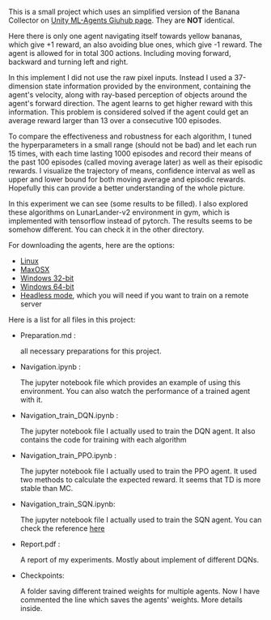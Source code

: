This is a small project which uses an simplified version of the Banana Collector on [Unity ML-Agents Giuhub page](https://github.com/Unity-Technologies/ml-agents/blob/master/docs/Learning-Environment-Examples.md#banana-collector). They are **NOT** identical.

Here there is only one agent navigating itself towards yellow bananas, which give +1 reward, an also avoiding blue ones, which give -1 reward. The agent is allowed for in total 300 actions. Including moving forward, backward and turning left and right.

In this implement I did not use the raw pixel inputs. Instead I used a 37-dimension state information provided by the environment, containing the agent's velocity, along with ray-based perception of objects around the agent's forward direction. The agent learns to get higher reward with this information. This problem is considered solved if the agent could get an average reward larger than 13 over a consecutive 100 episodes.

To compare the effectiveness and robustness for each algorithm, I tuned the hyperparameters in a small range (should not be bad) and let each run 15 times, with each time lasting 1000 episodes and record their means of the past 100 episodes (called moving average later) as well as their episodic rewards. I visualize the trajectory of means, confidence interval as well as upper and lower bound for both moving average and episodic rewards. Hopefully this can provide a better understanding of the whole picture.

In this experiment we can see (some results to be filled). I also explored these algorithms on LunarLander-v2 environment in gym, which is implemented with tensorflow instead of pytorch. The results seems to be somehow different. You can check it in the other directory.

For downloading the agents, here are the options:
  * [Linux](https://s3-us-west-1.amazonaws.com/udacity-drlnd/P1/Banana/Banana_Linux.zip)
  * [MaxOSX](https://s3-us-west-1.amazonaws.com/udacity-drlnd/P1/Banana/Banana.app.zip)
  * [Windows 32-bit](https://s3-us-west-1.amazonaws.com/udacity-drlnd/P1/Banana/Banana_Windows_x86.zip)
  * [Windows 64-bit](https://s3-us-west-1.amazonaws.com/udacity-drlnd/P1/Banana/Banana_Windows_x86_64.zip)
  * [Headless mode](https://s3-us-west-1.amazonaws.com/udacity-drlnd/P1/Banana/Banana_Linux_NoVis.zip), which you will need if you want to train on a remote server

Here is a list for all files in this project:
  * Preparation.md : 
  
      all necessary preparations for this project.
  * Navigation.ipynb :
  
      The jupyter notebook file which provides an example of using this environment. You can also watch the performance of a trained agent with it.
 
  * Navigation_train_DQN.ipynb :
  
      The jupyter notebook file I actually used to train the DQN agent. It also contains the code for training with each algorithm
      
  * Navigation_train_PPO.ipynb :
  
      The jupyter notebook file I actually used to train the PPO agent. It used two methods to calculate the expected reward. It seems that TD is more stable than MC.
      
  * Navigation_train_SQN.ipynb:
  
      The jupyter notebook file I actually used to train the SQN agent. You can check the reference [here](https://arxiv.org/pdf/1702.08165.pdf)
      
  * Report.pdf :
  
      A report of my experiments. Mostly about implement of different DQNs.
      
  * Checkpoints:
  
      A folder saving different trained weights for multiple agents. Now I have commented the line which saves the agents' weights. More details inside.
